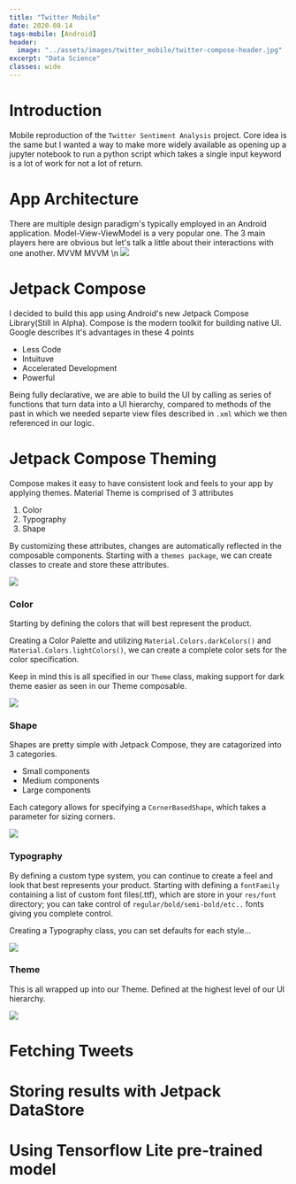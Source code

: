 ```yaml
---
title: "Twitter Mobile"
date: 2020-08-14
tags-mobile: [Android]
header:
  image: "../assets/images/twitter_mobile/twitter-compose-header.jpg"
excerpt: "Data Science"
classes: wide
---
```

# Introduction

Mobile reproduction of the `Twitter Sentiment Analysis` project.
Core idea is the same but I wanted a way to make more widely available as opening up a jupyter notebook to run a python script which takes a single input keyword is a lot of work for not a lot of return.



# App Architecture

There are multiple design paradigm's typically employed in an Android application. Model-View-ViewModel is a very popular one. The 3 main players here are obvious but let's talk a little about their interactions with one another. MVVM 
MVVM \n
![](/assets/images/twitter_mobile/mvvm.png)




# Jetpack Compose

I decided to build this app using Android's new Jetpack Compose Library(Still in Alpha).
Compose is the modern toolkit for building native UI. Google describes it's advantages in these 4 points

* Less Code
* Intuituve
* Accelerated Development
* Powerful

Being fully declarative, we are able to build the UI by calling as series of functions that turn data into a UI hierarchy, compared to methods of the past in which we needed separte view files described in `.xml` which we then referenced in our logic.


# Jetpack Compose Theming

Compose makes it easy to have consistent look and feels to your app by applying themes.
Material Theme is comprised of 3 attributes

1. Color
2. Typography
3. Shape

By customizing these attributes, changes are automatically reflected in the composable components.
Starting with a `themes package`, we can create classes to create and store these attributes.

![](/assets/images/twitter_mobile/theme_package.png)


### Color

Starting by defining the colors that will best represent the product.

Creating a Color Palette and utilizing `Material.Colors.darkColors()` and `Material.Colors.lightColors()`, we can create a complete color sets for the color specification.

Keep in mind this is all specified in our `Theme` class, making support for dark theme easier as seen in our Theme composable.

![](/assets/images/twitter_mobile/color_palette.png)


### Shape

Shapes are pretty simple with Jetpack Compose, they are catagorized into 3 categories.
* Small components
* Medium components
* Large components

Each category allows for specifying a `CornerBasedShape`, which takes a parameter for sizing corners.

![](/assets/images/twitter_mobile/shapes.png)


### Typography

By defining a custom type system, you can continue to create a feel and look that best represents your product. Starting with defining a `fontFamily` containing a list of custom font files(.ttf), which are store in your `res/font` directory; you can take control of `regular/bold/semi-bold/etc..` fonts giving you complete control.

Creating a Typography class, you can set defaults for each style...

![](/assets/images/twitter_mobile/typography1.png)


### Theme

This is all wrapped up into our Theme. Defined at the highest level of our UI hierarchy.

![](/assets/images/twitter_mobile/theme.png)





# Fetching Tweets




# Storing results with Jetpack DataStore


# Using Tensorflow Lite pre-trained model
